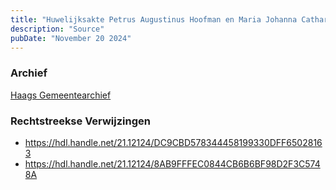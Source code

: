 ```yaml
---
title: "Huwelijksakte Petrus Augustinus Hoofman en Maria Johanna Catharina van der Meer 24-08-1927"
description: "Source"
pubDate: "November 20 2024"
---
```


### Archief
[Haags Gemeentearchief](https://haagsgemeentearchief.nl)

### Rechtstreekse Verwijzingen
- https://hdl.handle.net/21.12124/DC9CBD578344458199330DFF65028163
- https://hdl.handle.net/21.12124/8AB9FFFEC0844CB6B6BF98D2F3C5748A